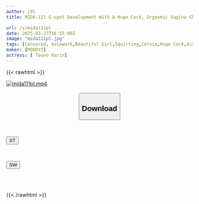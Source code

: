 ```yaml
---
author: j91
title: MIDA-111 G-spot Development With A Huge Cock, Orgasmic Vagina Chase Piston Squirting Awakening Orgasm, Tono Hanarin

url: /v/mida111pl
date: 2025-03-27T16:55:00Z
image: "mida111pl.jpg"
tags: [Censored, Solowork,Beautiful Girl,Squirting,Cervix,Huge Cock,Acme · Orgasm	]
maker: [MOODYZ]
actress: [ Touno Karin]
---
```



{{< rawhtml >}}

<div class="video" data-videoid="8WG488b2YeuodgG">
    <a href="javascript:;">
        <img src="/v/mida111pl/mida111pl.jpg" width="WIDTH" height="HEIGHT" alt="mida111pl.mp4" loading="lazy">
    </a>
</div>

<script type="text/javascript" src="https://j91.asia/asset/on-demand-st.js"></script>

<br>
  <link rel="stylesheet" href="https://j91.asia/asset/bs5.css">
  
  <center>
  <button class="btn btn-primary" type="button" data-bs-toggle="collapse" data-bs-target=".multi-collapse" aria-expanded="false" aria-controls="multiCollapseExample1 multiCollapseExample2"><h2>Download</h2></button></center>
</p>
<div class="row">
  <div class="col">
    <div class="collapse multi-collapse" id="multiCollapseExample1">
      <div class="card card-body">
	      	      <br>
<div class="buttons">  
<p><a href="/v/mida111pl/st.html" target="_blank"><button class="btn-hover color-3"><i class="fa fa-download"></i> ST</button></a></p></div>
    </div>
  </div>
</div>
  <div class="col">
    <div class="collapse multi-collapse" id="multiCollapseExample2">
      <div class="card card-body">
	      <br>
<div class="buttons">
<p><a href="/v/mida111pl/sw.html" target="_blank"><button class="btn-hover color-2"><i class="fa fa-download"></i> SW</button></a></p></div>
<br><br>
      </div>
    </div>
  </div>
</div>

{{< /rawhtml >}}